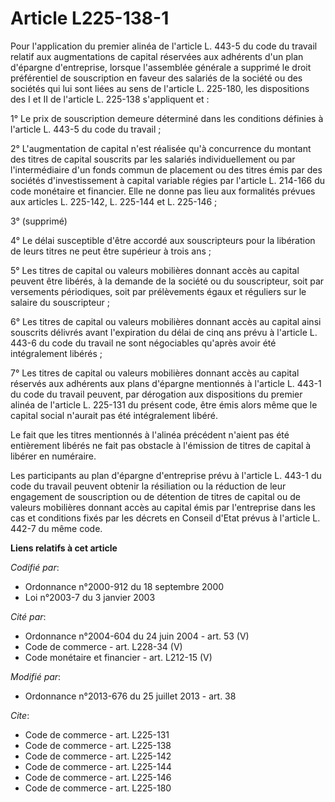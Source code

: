# Article L225-138-1

Pour l'application du premier alinéa de l'article L. 443-5 du code du travail relatif aux augmentations de capital réservées
aux adhérents d'un plan d'épargne d'entreprise, lorsque l'assemblée générale a supprimé le droit préférentiel de souscription
en faveur des salariés de la société ou des sociétés qui lui sont liées au sens de l'article L. 225-180, les dispositions des
I et II de l'article L. 225-138 s'appliquent et : 

1° Le prix de souscription demeure déterminé dans les conditions définies à l'article L. 443-5 du code du travail ; 

2° L'augmentation de capital n'est réalisée qu'à concurrence du montant des titres de capital souscrits par les salariés
individuellement ou par l'intermédiaire d'un fonds commun de placement ou des titres émis par des sociétés d'investissement à
capital variable régies par l'article L. 214-166 du code monétaire et financier. Elle ne donne pas lieu aux formalités
prévues aux articles L. 225-142, L. 225-144 et L. 225-146 ; 

3° (supprimé) 

4° Le délai susceptible d'être accordé aux souscripteurs pour la libération de leurs titres ne peut être supérieur à trois
ans ; 

5° Les titres de capital ou valeurs mobilières donnant accès au capital peuvent être libérés, à la demande de la société ou
du souscripteur, soit par versements périodiques, soit par prélèvements égaux et réguliers sur le salaire du souscripteur ; 

6° Les titres de capital ou valeurs mobilières donnant accès au capital ainsi souscrits délivrés avant l'expiration du délai
de cinq ans prévu à l'article L. 443-6 du code du travail ne sont négociables qu'après avoir été intégralement libérés ; 

7° Les titres de capital ou valeurs mobilières donnant accès au capital réservés aux adhérents aux plans d'épargne mentionnés
à l'article L. 443-1 du code du travail peuvent, par dérogation aux dispositions du premier alinéa de l'article L. 225-131 du
présent code, être émis alors même que le capital social n'aurait pas été intégralement libéré. 

Le fait que les titres mentionnés à l'alinéa précédent n'aient pas été entièrement libérés ne fait pas obstacle à l'émission
de titres de capital à libérer en numéraire. 

Les participants au plan d'épargne d'entreprise prévu à l'article L. 443-1 du code du travail peuvent obtenir la résiliation
ou la réduction de leur engagement de souscription ou de détention de titres de capital ou de valeurs mobilières donnant
accès au capital émis par l'entreprise dans les cas et conditions fixés par les décrets en Conseil d'Etat prévus à l'article
L. 442-7 du même code.

**Liens relatifs à cet article**

_Codifié par_:

  - Ordonnance n°2000-912 du 18 septembre 2000
  - Loi n°2003-7 du 3 janvier 2003

_Cité par_:

  - Ordonnance n°2004-604 du 24 juin 2004 - art. 53 (V)
  - Code de commerce - art. L228-34 (V)
  - Code monétaire et financier - art. L212-15 (V)

_Modifié par_:

  - Ordonnance n°2013-676 du 25 juillet 2013 - art. 38

_Cite_:

  - Code de commerce - art. L225-131
  - Code de commerce - art. L225-138
  - Code de commerce - art. L225-142
  - Code de commerce - art. L225-144
  - Code de commerce - art. L225-146
  - Code de commerce - art. L225-180
